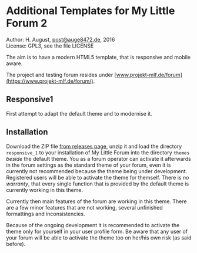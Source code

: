 # Additional Templates for My Little Forum 2

Author: H. August, post@auge8472.de, 2016  
License: GPL3, see the file LICENSE

The aim is to have a modern HTML5 template, that is responsive and mobile aware.

The project and testing forum resides under [www.projekt-mlf.de/forum](https://www.projekt-mlf.de/forum/).

## Responsive1

First attempt to adapt the default theme and to modernise it.

## Installation

Download the ZIP file [from releases page](https://github.com/auge8472/mlf2-themes/releases), unzip it and load the directory `responsive_1` to your installation of My Little Forum into the directory `themes` *beside* the default theme. You as a forum operator can activate it afterwards in the forum settings as the standard theme of your forum, even it is currently not recommended because the theme being under development. Registered users will be able to activate the theme for themself. There is *no warranty*, that every single function that is provided by the default theme is currently working in this theme.

Currently then main features of the forum are working in this theme. There are a few minor features that are not working, several unfinished formattings and inconsistencies.

Because of the ongoing development it is recommended to activate the theme only for yourself in your user profile form. Be aware that any user of your forum will be able to activate the theme too on her/his own risk (as said before).
